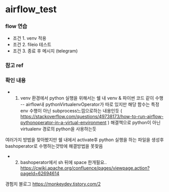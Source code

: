 # airflow_test

### flow 연습 

- 조건 1. venv 적용
- 조건 2. fileio 테스트
- 조건 3. 종료 후 메시지 (telegram)


### 참고 ref


### 확인 내용

 - 1. venv 환경에서 python 실행을 위해서는 쉘 내 venv & 파이썬 코드 같이 수행 
 -- airflow내 pythonVirtualenvOperator가 따로 있지만 해당 함수는 특정 env 수행이 아닌 subprocess느낌으로하는 내용인듯 ( https://stackoverflow.com/questions/49738173/how-to-run-airflow-pythonoperator-in-a-virtual-environment ) 해결책으로 python이 아닌 virtualenv 경로의 python을 사용하는듯
 
 여러가지 방법을 찾아봤지만 쉘 내에서 activate후 python 실행을 하는 파일을 생성후 bashoperator로 수행하는것밖에 해결방법을 못찾음
 
 - 2. bashoperator에서 sh 뒤에 space 한개필요.. https://cwiki.apache.org/confluence/pages/viewpage.action?pageId=62694614


경험치 블로그
https://monkeydev.tistory.com/2

